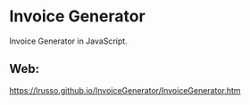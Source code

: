 # Invoice Generator

Invoice Generator in JavaScript.

## Web:

https://lrusso.github.io/InvoiceGenerator/InvoiceGenerator.htm
